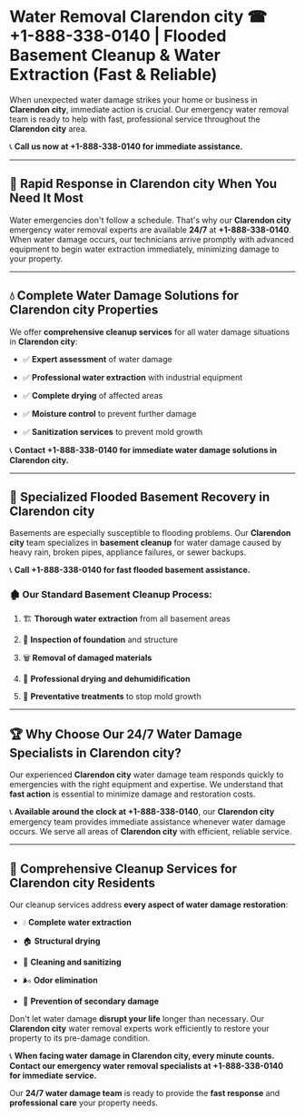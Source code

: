 # Water Removal Clarendon city ☎ +1-888-338-0140 | Flooded Basement Cleanup & Water Extraction (Fast & Reliable)

When unexpected water damage strikes your home or business in **Clarendon city**, immediate action is crucial. Our emergency water removal team is ready to help with fast, professional service throughout the **Clarendon city** area. 

📞 **Call us now at +1-888-338-0140 for immediate assistance.**
---
## 🚀 Rapid Response in Clarendon city When You Need It Most
Water emergencies don't follow a schedule. That's why our **Clarendon city** emergency water removal experts are available **24/7** at **+1-888-338-0140**. When water damage occurs, our technicians arrive promptly with advanced equipment to begin water extraction immediately, minimizing damage to your property.
---
## 💧 Complete Water Damage Solutions for Clarendon city Properties
We offer **comprehensive cleanup services** for all water damage situations in **Clarendon city**:
- ✅ **Expert assessment** of water damage  
- ✅ **Professional water extraction** with industrial equipment  
- ✅ **Complete drying** of affected areas  
- ✅ **Moisture control** to prevent further damage  
- ✅ **Sanitization services** to prevent mold growth  
📞 **Contact +1-888-338-0140 for immediate water damage solutions in Clarendon city.**
---
## 🌊 Specialized Flooded Basement Recovery in Clarendon city
Basements are especially susceptible to flooding problems. Our **Clarendon city** team specializes in **basement cleanup** for water damage caused by heavy rain, broken pipes, appliance failures, or sewer backups. 
📞 **Call +1-888-338-0140 for fast flooded basement assistance.**
### 🏚️ Our Standard Basement Cleanup Process:
1. 🏗️ **Thorough water extraction** from all basement areas  
2. 🔎 **Inspection of foundation** and structure  
3. 🗑️ **Removal of damaged materials**  
4. 💨 **Professional drying and dehumidification**  
5. 🚫 **Preventative treatments** to stop mold growth  
---
## 🏆 Why Choose Our 24/7 Water Damage Specialists in Clarendon city?
Our experienced **Clarendon city** water damage team responds quickly to emergencies with the right equipment and expertise. We understand that **fast action** is essential to minimize damage and restoration costs.
📞 **Available around the clock at +1-888-338-0140**, our **Clarendon city** emergency team provides immediate assistance whenever water damage occurs. We serve all areas of **Clarendon city** with efficient, reliable service.
---
## 🧹 Comprehensive Cleanup Services for Clarendon city Residents
Our cleanup services address **every aspect of water damage restoration**:
- 💧 **Complete water extraction**  
- 🏠 **Structural drying**  
- 🧼 **Cleaning and sanitizing**  
- 🌬️ **Odor elimination**  
- 🚫 **Prevention of secondary damage**  
Don't let water damage **disrupt your life** longer than necessary. Our **Clarendon city** water removal experts work efficiently to restore your property to its pre-damage condition.
📞 **When facing water damage in Clarendon city, every minute counts. Contact our emergency water removal specialists at +1-888-338-0140 for immediate service.**
Our **24/7 water damage team** is ready to provide the **fast response** and **professional care** your property needs.
